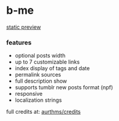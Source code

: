 <h1>
b-me
</h1>

<p>
<a target="_blank" href="//atpreviews.tumblr.com/preview/b-me">static preview</a>
</p>

<h3>
features
</h3>
<ul>
<li>optional posts width</li>
<li>up to 7 customizable links</li>
<li>index display of tags and date</li>
<li>permalink sources</li>
<li>full description show</li>
<li>supports tumblr new posts format (npf)</li>
<li>responsive</li>
<li>localization strings</li>
</ul>

<p>
full credits at: 
<a target="_blank" href="//aurthms.tumblr.com/credits">aurthms/credits</a>
</p>
